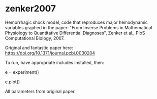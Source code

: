 # zenker2007
Hemorrhagic shock model, code that reproduces major hemodynamic variables graphed in the paper: "From Inverse Problems in Mathematical Physiology to Quantitative Differential Diagnoses", Zenker et al., PloS Computational Biology, 2007.

Original and fantastic paper here: https://doi.org/10.1371/journal.pcbi.0030204

To run, have appropriate includes installed, then:

e = experiment()

e.plot()

All parameters from original paper. 
